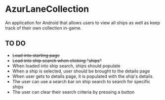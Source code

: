 # AzurLaneCollection
An application for Android that allows users to view all ships as well as keep track of their own collection in-game.

## TO DO
- ~~Load into starting page~~
- ~~Load into ship search when clicking "ships"~~
- When loaded into ship search, ships should populate
- When a ship is selected, user should be brought to the details page
- When user gets to details page, it is populated with the ship's details
- The user can use a search bar on ship search to search for specific ships
- The user can clear their search criteria by pressing a button
